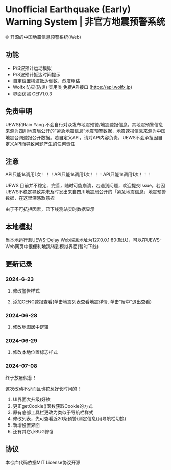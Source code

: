 # Unofficial Earthquake (Early) Warning System | 非官方地震预警系统
🌐 开源的中国地震信息预警系统(Web)

## 功能
- P/S波预计运动模拟
- P/S波预计抵达时间提示
- 自定位置横波抵达倒数、烈度粗估
- Wolfx 防灾(防災) 实用类 免费API接口 (https://api.wolfx.jp)
- 界面仿照 CEIV1.0.3

## 免责申明

UEWS和Rain Yang 不会自行对众发布地震预警/地震速报信息。其地震预警信息来源为四川地震局公开的“紧急地震信息”地震预警数据，地震速报信息来源为中国地震台网速报公开数据。若自定义API，请对API内容负责，UEWS不会承担因自定义API而导致问题产生的任何责任

## 注意

API只能1s调用1次！！！API只能1s调用1次！！！API只能1s调用1次！！！

UEWS 目前并不稳定、完善，随时可能崩溃，若遇到问题，欢迎提交Issue。若因UEWS不稳定导致并未及时发出来自四川地震局公开的「紧急地震信息」地震预警数据，在这里深感歉意捏

由于不可抗拒因素，已下线测站实时数据显示

## 本地模拟
当本地运行惹[UEWS-Delay](https://github.com/RainYangty/UEWS-Delay) Web端且地址为127.0.0.1:80(默认)，可以在UEWS-Web网页中很便利地跳转到模拟界面(暂时下线)

## 更新记录

### 2024-6-23

1. 修改警告样式

2. 添加CENC速报查看(单击地震列表查看地震详情, 单击"居中"退出查看)

### 2024-06-28

1. 修改地图居中逻辑

### 2024-06-29

1. 修改本地位置标志样式

### 2024-07-08

终于放暑假惹！

这次改动不少而且也花惹好长时间的！

1. UI界面大升级(好欸
2. 更正getCookie()函数获取Cookie的方式
3. 原有底部工具栏更改为类似于导航栏样式
4. 修改列表，先可查看近20条预警/测定信息(用导航栏切换)
5. 新增设置界面
6. 还有其它小BUG修复


## 协议
本仓库代码依据MIT License协议开源
